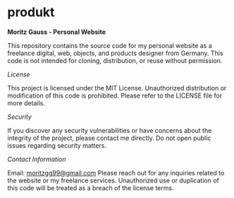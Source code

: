 # produkt
__Moritz Gauss - Personal Website__

This repository contains the source code for my personal website as a freelance digital, web, objects, and products designer from Germany. This code is not intended for cloning, distribution, or reuse without permission.

*License*

This project is licensed under the MIT License. Unauthorized distribution or modification of this code is prohibited. Please refer to the LICENSE file for more details.

*Security*

If you discover any security vulnerabilities or have concerns about the integrity of the project, please contact me directly. Do not open public issues regarding security matters.

*Contact Information*

Email: moritzgg99@gmail.com
Please reach out for any inquiries related to the website or my freelance services. Unauthorized use or duplication of this code will be treated as a breach of the license terms.
